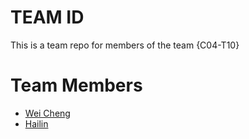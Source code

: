 # TEAM ID
This is a team repo for members of the team {C04-T10}

# Team Members
* [Wei Cheng](members/weiCheng.md)
* [Hailin](members/Hailin.md)

